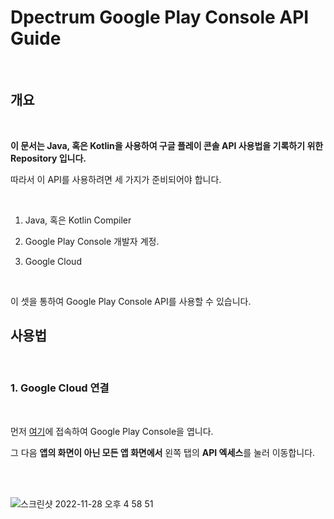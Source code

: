 # Dpectrum Google Play Console API Guide



<br/>

## 개요

<br/>

**이 문서는 Java, 혹은 Kotlin을 사용하여 구글 플레이 콘솔 API 사용법을 기록하기 위한 Repository 입니다.**

따라서 이 API를 사용하려면 세 가지가 준비되어야 합니다.

<br/>

1. Java, 혹은 Kotlin Compiler

2. Google Play Console 개발자 계정.

3. Google Cloud

<br/>

이 셋을 통하여 Google Play Console API를 사용할 수 있습니다.

## 사용법

<br/>

### 1. Google Cloud 연결

<br/>

먼저 [여기](https://play.google.com/console/about/)에 접속하여 Google Play Console을 엽니다.

그 다음 **앱의 화면이 아닌 모든 앱 화면에서** 왼쪽 탭의 **API 엑세스**를 눌러 이동합니다.

<br/>

<br/>

![스크린샷 2022-11-28 오후 4 58 51](https://user-images.githubusercontent.com/53536205/204225331-a11c077f-428c-4429-9c9e-7bb5f719fbd8.png)

<br/>

<br/>




